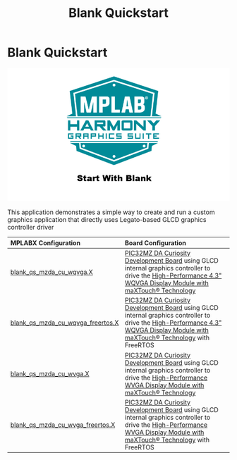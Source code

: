 ﻿---
parent: Example Applications
title: Blank Quickstart
nav_order: 5
---

# Blank Quickstart

![](./../../docs/html/blank_quickstart_wvga.png)

This application demonstrates a simple way to create and run a custom graphics application that directly uses Legato-based GLCD graphics controller driver

|MPLABX Configuration|Board Configuration|
|:-------------------|:------------------|
|[blank\_qs\_mzda\_cu\_wqvga.X](./firmware/blank_qs_mzda_cu_wqvga.X/readme.md)|[PIC32MZ DA Curiosity Development Board](https://www.microchip.com/DevelopmentTools/ProductDetails/PartNO/EV87D54A) using GLCD internal graphics controller to drive the [High-Performance 4.3" WQVGA Display Module with maXTouch® Technology](https://www.microchip.com/DevelopmentTools/ProductDetails/PartNO/AC320005-4)|
|[blank\_qs\_mzda\_cu\_wqvga_freertos.X](./firmware/blank_qs_mzda_cu_wqvga_freertos.X/readme.md)|[PIC32MZ DA Curiosity Development Board](https://www.microchip.com/DevelopmentTools/ProductDetails/PartNO/EV87D54A) using GLCD internal graphics controller to drive the [High-Performance 4.3" WQVGA Display Module with maXTouch® Technology](https://www.microchip.com/DevelopmentTools/ProductDetails/PartNO/AC320005-4) with FreeRTOS|
|[blank\_qs\_mzda\_cu\_wvga.X](./firmware/blank_qs_mzda_cu_wvga.X/readme.md)|[PIC32MZ DA Curiosity Development Board](https://www.microchip.com/DevelopmentTools/ProductDetails/PartNO/EV87D54A) using GLCD internal graphics controller to drive the [High-Performance WVGA Display Module with maXTouch® Technology](https://www.microchip.com/DevelopmentTools/ProductDetails/PartNO/AC320005-5)|
|[blank\_qs\_mzda\_cu\_wvga_freertos.X](./firmware/blank_qs_mzda_cu_wvga_freertos.X/readme.md)|[PIC32MZ DA Curiosity Development Board](https://www.microchip.com/DevelopmentTools/ProductDetails/PartNO/EV87D54A) using GLCD internal graphics controller to drive the [High-Performance WVGA Display Module with maXTouch® Technology](https://www.microchip.com/DevelopmentTools/ProductDetails/PartNO/AC320005-5) with FreeRTOS|


